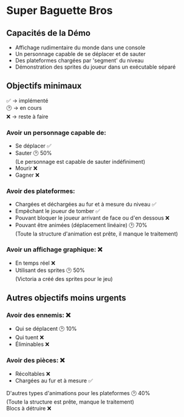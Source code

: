 # Super Baguette Bros

## Capacités de la Démo

- Affichage rudimentaire du monde dans une console
- Un personnage capable de se déplacer et de sauter
- Des plateformes chargées par 'segment' du niveau
- Démonstration des sprites du joueur dans un exécutable séparé

## Objectifs minimaux

✅ → implémenté \
🕑 → en cours \
❌ → reste à faire

### Avoir un personnage capable de:

- Se déplacer ✅
- Sauter 🕑 50% \
(Le personnage est capable de sauter indéfiniment)
- Mourir ❌
- Gagner ❌

### Avoir des plateformes:

- Chargées et déchargées au fur et à mesure du niveau ✅
- Empêchant le joueur de tomber ✅
- Pouvant bloquer le joueur arrivant de face ou d'en dessous ❌
- Pouvant être animées (déplacement linéaire) 🕑 70% \
(Toute la structure d'animation est prête, il manque le traitement)

### Avoir un affichage graphique: ❌

- En temps réel ❌
- Utilisant des sprites 🕑 50% \
(Victoria a créé des sprites pour le jeu)

## Autres objectifs moins urgents

### Avoir des ennemis: ❌

- Qui se déplacent 🕑 10%
- Qui tuent ❌
- Éliminables ❌

### Avoir des pièces: ❌

- Récoltables ❌
- Chargées au fur et à mesure ✅

D'autres types d'animations pour les plateformes 🕑 40% \
(Toute la structure est prête, manque le traitement) \
Blocs à détruire ❌
